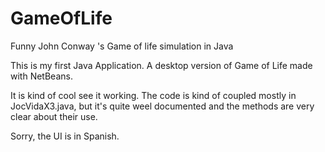 # GameOfLife
Funny John Conway 's Game of life simulation in Java

This is my first Java Application. A desktop version of Game of Life made with NetBeans.

It is kind of cool see it working. The code is kind of coupled mostly in JocVidaX3.java, but it's quite weel documented and the methods are very clear about their use.

Sorry, the UI is in Spanish.
